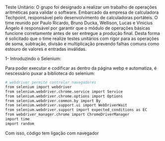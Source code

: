 Teste Unitário:
O grupo foi designado a realizar um trabalho de operações aritméticas para validar o software. Embarcado da empresa de calculadora Techpoint, responsável pelo desenvolvimento de calculadoras portáteis. O time reunido por Paulo Ricardo, Bruno Ducka, Wellison, Lucas e Vinicius Ângelo é responsável por garantir que o módulo de operações básicas funcione corretamente antes de ser entregue a produção final. Desta forma é solicitado que o time realize testes unitários com rigor para as operações de soma, subtração, divisão e multiplicação prevendo
falhas comuns como estouro de valores e entradas inválidas.

1- Introduzindo o Selenium:

Para poder executar e codificar as dentro da página webp e automatiza, é nescessário puxar a biblioteca do selenium:

 ```bash
# webdriver permite controlar navegadores
from selenium import webdriver
from selenium.webdriver.chrome.service import Service
from selenium.webdriver.chrome.options import Options
from selenium.webdriver.common.by import By
from selenium.webdriver.support.ui import WebDriverWait
from selenium.webdriver.support import expected_conditions as EC
from webdriver_manager.chrome import ChromeDriverManager
import time
import random
```
Com isso, código tem ligação com navegador
